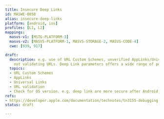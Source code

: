 ```yaml
---
title: Insecure Deep Links
id: MASWE-0058
alias: insecure-deep-links
platform: [android, ios]
profiles: [L1, L2]
mappings:
  masvs-v1: [MSTG-PLATFORM-3]
  masvs-v2: [MASVS-PLATFORM-1, MASVS-STORAGE-2, MASVS-CODE-4]
  cwe: [939, 917]

draft:
  description: e.g. use of URL Custom Schemes, unverified AppLinks/Universal Links,
    not validating URLs. Deep Link parameters offers a wide range of possibilities. A malformed URI or parameter value, if not sanitized, may trigger an injection in different points of the application. For example, CWE-939 prevents the exploit of the URI checking the source and CWE-917 prevents the exploit of the URI checking the content.
  topics:
  - URL Custom Schemes
  - AppLinks
  - Universal Links
  - URL validation
  - Check for OS version. e.g. deep link are more secure after Android XX
refs:
- https://developer.apple.com/documentation/technotes/tn3155-debugging-universal-links
status: draft

---
```


